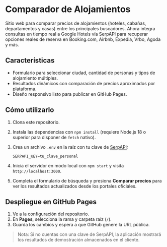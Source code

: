 # Comparador de Alojamientos

Sitio web para comparar precios de alojamientos (hoteles, cabañas, departamentos y casas) entre los principales buscadores.
Ahora integra consultas en tiempo real a Google Hotels vía SerpAPI para recuperar opciones reales de reserva en Booking.com, Airbnb, Expedia, Vrbo, Agoda y más.

## Características

- Formulario para seleccionar ciudad, cantidad de personas y tipos de alojamiento múltiples.
- Resultados dinámicos con comparación de precios aproximados por plataforma.
- Diseño responsivo listo para publicar en GitHub Pages.

## Cómo utilizarlo

1. Clona este repositorio.
2. Instala las dependencias con `npm install` (requiere Node.js 18 o superior para disponer de `fetch` nativo).
3. Crea un archivo `.env` en la raíz con tu clave de [SerpAPI](https://serpapi.com/):

   ```env
   SERPAPI_KEY=tu_clave_personal
   ```

4. Inicia el servidor en modo local con `npm start` y visita `http://localhost:3000`.
5. Completa el formulario de búsqueda y presiona **Comparar precios** para ver los resultados actualizados desde los portales oficiales.

## Despliegue en GitHub Pages

1. Ve a la configuración del repositorio.
2. En **Pages**, selecciona la rama y carpeta raíz (`/`).
3. Guarda los cambios y espera a que GitHub genere la URL pública.

> Nota: Si no cuentas con una clave de SerpAPI, la aplicación mostrará los resultados de demostración almacenados en el cliente.
